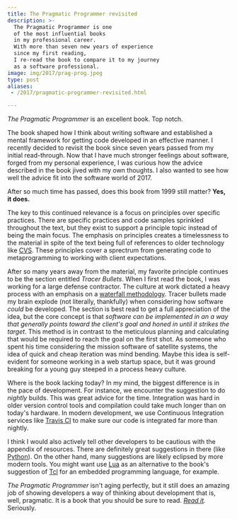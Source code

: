 ```yaml
---
title: The Pragmatic Programmer revisited
description: >-
  The Pragmatic Programmer is one
  of the most influential books
  in my professional career.
  With more than seven new years of experience
  since my first reading,
  I re-read the book to compare it to my journey
  as a software professional.
image: img/2017/prag-prog.jpeg
type: post
aliases:
 - /2017/pragmatic-programmer-revisited.html

---
```


*The Pragmatic Programmer* is an excellent book.
Top notch.

The book shaped how I think about writing software
and established a mental framework
for getting code developed
in an effective manner.
I recently decided to revisit the book
since seven years passed
from my initial read-through.
Now that I have much stronger feelings about software,
forged from my personal experience,
I was curious how the advice described
in the book
jived with my own thoughts.
I also wanted to see
how well the advice fit
into the software world
of 2017.

After so much time has passed,
does this book from 1999 still matter?
**Yes,
it does.**

The key to this continued relevance is a focus
on principles over specific practices.
There are specific practices and code samples sprinkled
throughout the text,
but they exist to support
a principle topic
instead of being the main focus.
The emphasis on principles creates a timelessness
to the material
in spite of the text being full
of references to older technology
like [CVS](https://en.wikipedia.org/wiki/Concurrent_Versions_System).
These principles cover a sprectrum
from generating code
to metaprogramming
to working with client expectations.

After so many years away
from the material,
my favorite principle continues to be the section entitled *Tracer Bullets*.
When I first read the book,
I was working for a large defense contractor.
The culture at work dictated a heavy process
with an emphasis
on a [waterfall methodology](https://en.wikipedia.org/wiki/Waterfall_model).
Tracer bullets made my brain explode
(not literally, thankfully)
when considering how software *could* be developed.
The section is best read to get a full appreciation
of the idea,
but the core concept is that
*software can be implemented
in an a way that generally points toward the client's goal
and honed in
until it strikes the target*.
This method is in contrast
to the meticulous planning and calculating
that would be required
to reach the goal on the first shot.
As someone who spent his time
considering the mission software
of satellite systems,
the idea of quick and cheap iteration was mind bending.
Maybe this idea is self-evident
for someone working in a web startup space,
but it was ground breaking
for a young guy steeped in a process heavy culture.

Where is the book lacking today?
In my mind,
the biggest difference is in the pace
of development.
For instance,
we encounter the suggestion to do *nightly* builds.
This was great advice for the time.
Integration was hard in older version control tools
and compilation could take much longer
than on today's hardware.
In modern development,
we use Continuous Integration services
like [Travis CI](https://travis-ci.org/)
to make sure our code is integrated far more than nightly.

I think I would also actively tell other developers
to be cautious with the appendix of resources.
There are definitely great suggestions in there
(like [Python](https://www.python.org/)).
On the other hand,
many suggestions are likely eclipsed
by more modern tools.
You might want use [Lua](https://www.lua.org/)
as an alternative to the book's suggestion
of [Tcl](https://www.tcl.tk/)
for an embedded programming language,
for example.

*The Pragmatic Programmer* isn't aging perfectly,
but it still does an amazing job
of showing developers a way
of thinking about development
that is,
well,
pragmatic.
It is a book that you should be sure to read.
*[Read it](https://pragprog.com/book/tpp/the-pragmatic-programmer).*
Seriously.
